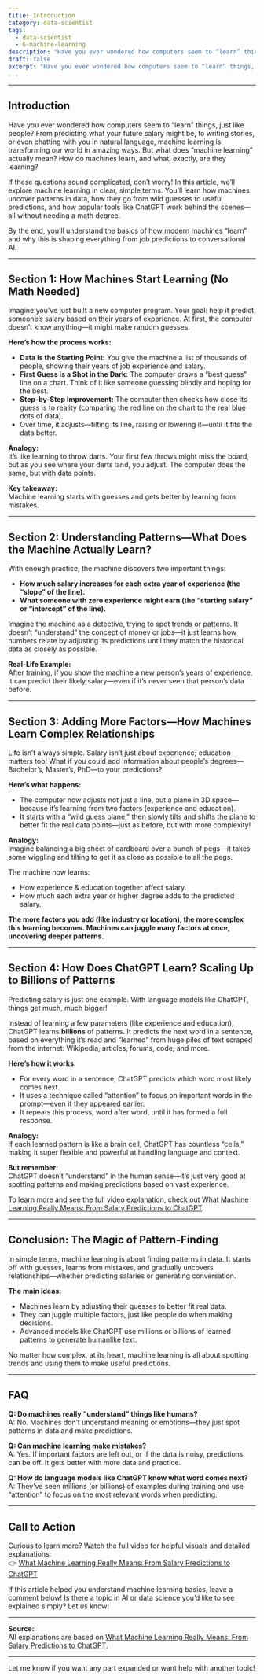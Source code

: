 ```yaml
---
title: Introduction
category: data-scientist
tags:
  - data-scientist
  - 6-machine-learning
description: "Have you ever wondered how computers seem to “learn” things, just like people. From predicting what your future salary might be, to writing stories,"
draft: false
excerpt: "Have you ever wondered how computers seem to “learn” things, just like\npeople.  From predicting what your future salary might be, to writing stories,"
...
```

---

## Introduction

Have you ever wondered how computers seem to “learn” things, just like people? From predicting what your future salary might be, to writing stories, or even chatting with you in natural language, machine learning is transforming our world in amazing ways. But what does “machine learning” actually mean? How do machines learn, and what, exactly, are they learning?

If these questions sound complicated, don’t worry! In this article, we’ll explore machine learning in clear, simple terms. You’ll learn how machines uncover patterns in data, how they go from wild guesses to useful predictions, and how popular tools like ChatGPT work behind the scenes—all without needing a math degree.

By the end, you’ll understand the basics of how modern machines “learn” and why this is shaping everything from job predictions to conversational AI.

---

## Section 1: How Machines Start Learning (No Math Needed)

Imagine you’ve just built a new computer program. Your goal: help it predict someone’s salary based on their years of experience. At first, the computer doesn’t know anything—it might make random guesses.

**Here’s how the process works:**

- **Data is the Starting Point:** You give the machine a list of thousands of people, showing their years of job experience and salary.
- **First Guess is a Shot in the Dark:** The computer draws a “best guess” line on a chart. Think of it like someone guessing blindly and hoping for the best.
- **Step-by-Step Improvement:** The computer then checks how close its guess is to reality (comparing the red line on the chart to the real blue dots of data).
- Over time, it adjusts—tilting its line, raising or lowering it—until it fits the data better.

**Analogy:**  
It’s like learning to throw darts. Your first few throws might miss the board, but as you see where your darts land, you adjust. The computer does the same, but with data points.

**Key takeaway:**  
Machine learning starts with guesses and gets better by learning from mistakes.

---

## Section 2: Understanding Patterns—What Does the Machine Actually Learn?

With enough practice, the machine discovers two important things:

- **How much salary increases for each extra year of experience (the “slope” of the line).**
- **What someone with zero experience might earn (the “starting salary” or “intercept” of the line).**

Imagine the machine as a detective, trying to spot trends or patterns. It doesn’t “understand” the concept of money or jobs—it just learns how numbers relate by adjusting its predictions until they match the historical data as closely as possible.

**Real-Life Example:**  
After training, if you show the machine a new person’s years of experience, it can predict their likely salary—even if it’s never seen that person’s data before.

---

## Section 3: Adding More Factors—How Machines Learn Complex Relationships

Life isn’t always simple. Salary isn’t just about experience; education matters too! What if you could add information about people’s degrees—Bachelor’s, Master’s, PhD—to your predictions?

**Here’s what happens:**

- The computer now adjusts not just a line, but a plane in 3D space—because it’s learning from two factors (experience and education).
- It starts with a “wild guess plane,” then slowly tilts and shifts the plane to better fit the real data points—just as before, but with more complexity!

**Analogy:**  
Imagine balancing a big sheet of cardboard over a bunch of pegs—it takes some wiggling and tilting to get it as close as possible to all the pegs.

The machine now learns:
- How experience & education together affect salary.
- How much each extra year or higher degree adds to the predicted salary.

**The more factors you add (like industry or location), the more complex this learning becomes. Machines can juggle many factors at once, uncovering deeper patterns.**

---

## Section 4: How Does ChatGPT Learn? Scaling Up to Billions of Patterns

Predicting salary is just one example. With language models like ChatGPT, things get much, much bigger!

Instead of learning a few parameters (like experience and education), ChatGPT learns **billions** of patterns. It predicts the next word in a sentence, based on everything it’s read and “learned” from huge piles of text scraped from the internet: Wikipedia, articles, forums, code, and more.

**Here’s how it works:**

- For every word in a sentence, ChatGPT predicts which word most likely comes next.
- It uses a technique called “attention” to focus on important words in the prompt—even if they appeared earlier.
- It repeats this process, word after word, until it has formed a full response.

**Analogy:**  
If each learned pattern is like a brain cell, ChatGPT has countless “cells,” making it super flexible and powerful at handling language and context.

**But remember:**  
ChatGPT doesn’t “understand” in the human sense—it’s just very good at spotting patterns and making predictions based on vast experience.

To learn more and see the full video explanation, check out [What Machine Learning Really Means: From Salary Predictions to ChatGPT](https://www.youtube.com/watch?v=OxMjH3xxo8k).

---

## Conclusion: The Magic of Pattern-Finding

In simple terms, machine learning is about finding patterns in data. It starts off with guesses, learns from mistakes, and gradually uncovers relationships—whether predicting salaries or generating conversation.

**The main ideas:**

- Machines learn by adjusting their guesses to better fit real data.
- They can juggle multiple factors, just like people do when making decisions.
- Advanced models like ChatGPT use millions or billions of learned patterns to generate humanlike text.

No matter how complex, at its heart, machine learning is all about spotting trends and using them to make useful predictions.

---

## FAQ

**Q: Do machines really “understand” things like humans?**  
A: No. Machines don’t understand meaning or emotions—they just spot patterns in data and make predictions.

**Q: Can machine learning make mistakes?**  
A: Yes. If important factors are left out, or if the data is noisy, predictions can be off. It gets better with more data and practice.

**Q: How do language models like ChatGPT know what word comes next?**  
A: They’ve seen millions (or billions) of examples during training and use “attention” to focus on the most relevant words when predicting.

---

## Call to Action

Curious to learn more? Watch the full video for helpful visuals and detailed explanations:  
👉 [What Machine Learning Really Means: From Salary Predictions to ChatGPT](https://www.youtube.com/watch?v=OxMjH3xxo8k)

If this article helped you understand machine learning basics, leave a comment below! Is there a topic in AI or data science you’d like to see explained simply? Let us know!

---

**Source:**  
All explanations are based on [What Machine Learning Really Means: From Salary Predictions to ChatGPT](https://www.youtube.com/watch?v=OxMjH3xxo8k).

---

Let me know if you want any part expanded or want help with another topic!